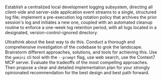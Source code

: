 Establish a centralized local development logging subsystem, directing all client-side and server-side application event streams to a single, structured log file; implement a pre-execution log rotation policy that archives the prior session's log and initiates a new one, coupled with an automated cleanup routine to enforce a one-week log retention period, with all logs located in a designated, version-control-ignored directory.

Ultrathink about the best way to do this. Conduct a thorough and comprehensive investigation of the codebase to grok the landscape. Brainstorm different approaches, solutions, and tools for achieving this. Use the `gemini` cli tool with the `--prompt` flag, use web search, use the Context7 MCP server. Evaluate the tradeoffs of the most compelling approaches. Then propose a clear and detailed implementation plan for your strongly opinionated recommendation for the best design and best path forward.
